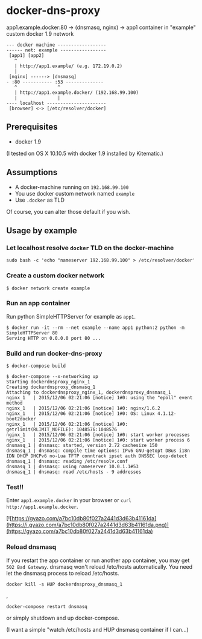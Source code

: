 docker-dns-proxy
================
app1.example.docker:80 -> (dnsmasq, nginx) -> app1 container in "example" custom docker 1.9 network

```
--- docker machine ------------------
------ net: example -----------------
 [app1] [app2]
   ^
   | http://app1.example/ (e.g. 172.19.0.2)
   |
 [nginx] ------> [dnsmasq]
- :80 ----------- :53 --------------
   ^               ^
   | http://app1.example.docker/ (192.168.99.100)
   |               |
---- localhost ----------------------
 [browser] <-> [/etc/resolver/docker]
```


Prerequisites
-------------
- docker 1.9

(I tested on OS X 10.10.5 with docker 1.9 installed by Kitematic.)


Assumptions
-----------
- A docker-machine running on `192.168.99.100`
- You use docker custom network named `example`
- Use `.docker` as TLD

Of course, you can alter those default if you wish.


Usage by example
----------------

### Let localhost resolve `docker` TLD on the docker-machine
```
sudo bash -c 'echo "nameserver 192.168.99.100" > /etc/resolver/docker'
```

### Create a custom docker network

```
$ docker network create example
```

### Run an app container

Run python SimpleHTTPServer for example as `app1`.
```
$ docker run -it --rm --net example --name app1 python:2 python -m SimpleHTTPServer 80
Serving HTTP on 0.0.0.0 port 80 ...
```

### Build and run docker-dns-proxy

```
$ docker-compose build
```

```
$ docker-compose --x-networking up
Starting dockerdnsproxy_nginx_1
Creating dockerdnsproxy_dnsmasq_1
Attaching to dockerdnsproxy_nginx_1, dockerdnsproxy_dnsmasq_1
nginx_1   | 2015/12/06 02:21:06 [notice] 1#0: using the "epoll" event method
nginx_1   | 2015/12/06 02:21:06 [notice] 1#0: nginx/1.6.2
nginx_1   | 2015/12/06 02:21:06 [notice] 1#0: OS: Linux 4.1.12-boot2docker
nginx_1   | 2015/12/06 02:21:06 [notice] 1#0: getrlimit(RLIMIT_NOFILE): 1048576:1048576
nginx_1   | 2015/12/06 02:21:06 [notice] 1#0: start worker processes
nginx_1   | 2015/12/06 02:21:06 [notice] 1#0: start worker process 6
dnsmasq_1 | dnsmasq: started, version 2.72 cachesize 150
dnsmasq_1 | dnsmasq: compile time options: IPv6 GNU-getopt DBus i18n IDN DHCP DHCPv6 no-Lua TFTP conntrack ipset auth DNSSEC loop-detect
dnsmasq_1 | dnsmasq: reading /etc/resolv.conf
dnsmasq_1 | dnsmasq: using nameserver 10.0.1.1#53
dnsmasq_1 | dnsmasq: read /etc/hosts - 9 addresses
```

### Test!!

Enter `app1.example.docker` in your browser or `curl http://app1.example.docker`.

[![https://gyazo.com/a7bc10db80f027a2441d3d63b41161da](https://i.gyazo.com/a7bc10db80f027a2441d3d63b41161da.png)](https://gyazo.com/a7bc10db80f027a2441d3d63b41161da)

### Reload dnsmasq

If you restart the app container or run another app container, you may get `502 Bad Gateway`.
dnsmasq won't reload /etc/hosts automatically. You need let the dnsmasq process to reload /etc/hosts.

```
docker kill -s HUP dockerdnsproxy_dnsmasq_1
```
,
```
docker-compose restart dnsmasq
```
or simply shutdown and up docker-compose.

(I want a simple "watch /etc/hosts and HUP dnsmasq container if I can...)
